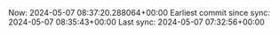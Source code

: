 Now: 2024-05-07 08:37:20.288064+00:00 Earliest commit since sync: 2024-05-07 08:35:43+00:00 Last sync: 2024-05-07 07:32:56+00:00
